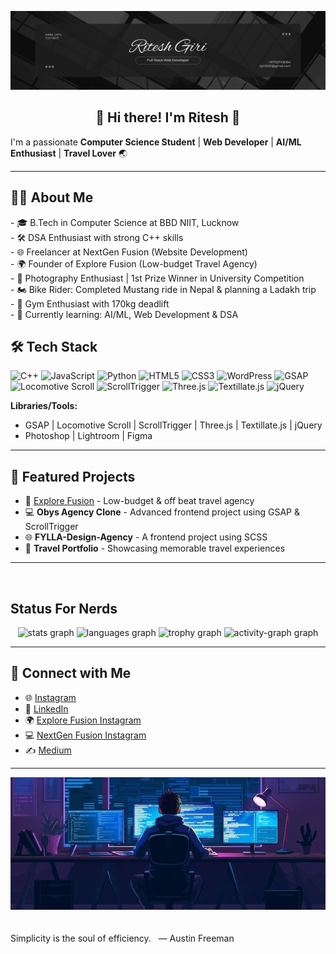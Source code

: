 ![Header](https://github.com/ritesh5001/ritesh5001/blob/1fdaa1cafd969cd5f3f3b1a5b3d9d2ec599b75a9/github.jpg)

<h2 align="center">👋 Hi there! I'm Ritesh 🚀</h2>

I'm a passionate **Computer Science Student** | **Web Developer** | **AI/ML Enthusiast** | **Travel Lover** 🌏

---


### 

<h2>🧑‍💻 About Me</h2>
- 🎓 B.Tech in Computer Science at BBD NIIT, Lucknow<br>
- 🛠️ DSA Enthusiast with strong C++ skills<br>
- 🌐 Freelancer at NextGen Fusion (Website Development)<br>
- 🌍 Founder of Explore Fusion (Low-budget Travel Agency)<br>
- 📸 Photography Enthusiast | 1st Prize Winner in University Competition<br>
- 🏍️ Bike Rider: Completed Mustang ride in Nepal & planning a Ladakh trip<br>
- 💪 Gym Enthusiast with 170kg deadlift<br>
- 🌱 Currently learning: AI/ML, Web Development & DSA<br>


## 🛠️ Tech Stack

![C++](https://img.shields.io/badge/C++-00599C?style=for-the-badge&logo=cplusplus&logoColor=white)
![JavaScript](https://img.shields.io/badge/JavaScript-F7DF1E?style=for-the-badge&logo=javascript&logoColor=black)
![Python](https://img.shields.io/badge/Python-3776AB?style=for-the-badge&logo=python&logoColor=white)
![HTML5](https://img.shields.io/badge/HTML5-E34F26?style=for-the-badge&logo=html5&logoColor=white)
![CSS3](https://img.shields.io/badge/CSS3-1572B6?style=for-the-badge&logo=css3&logoColor=white)
![WordPress](https://img.shields.io/badge/WordPress-21759B?style=for-the-badge&logo=wordpress&logoColor=white)
![GSAP](https://img.shields.io/badge/GSAP-88CE02?style=for-the-badge&logo=greensock&logoColor=white)
![Locomotive Scroll](https://img.shields.io/badge/Locomotive_Scroll-000000?style=for-the-badge&logo=scrollreveal&logoColor=white)
![ScrollTrigger](https://img.shields.io/badge/ScrollTrigger-FF6C00?style=for-the-badge&logo=scrollreveal&logoColor=white)
![Three.js](https://img.shields.io/badge/Three.js-000000?style=for-the-badge&logo=three.js&logoColor=white)
![Textillate.js](https://img.shields.io/badge/Textillate.js-FF4081?style=for-the-badge&logo=javascript&logoColor=white)
![jQuery](https://img.shields.io/badge/jQuery-0769AD?style=for-the-badge&logo=jquery&logoColor=white)


**Libraries/Tools:**
- GSAP | Locomotive Scroll | ScrollTrigger | Three.js | Textillate.js | jQuery
- Photoshop | Lightroom | Figma

---

## 🌟 Featured Projects
- 🚗 [Explore Fusion](https://www.instagram.com/explore_fusion) - Low-budget & off beat travel agency
- 💻 **Obys Agency Clone** - Advanced frontend project using GSAP & ScrollTrigger
- 🌐 **FYLLA-Design-Agency** - A frontend project using SCSS
- 🧳 **Travel Portfolio** - Showcasing memorable travel experiences

---

<br>

<h2 align="left">Status For Nerds</h2>

<div align="center">
  <img src="https://github-readme-stats.vercel.app/api?username=ritesh5001&hide_title=false&hide_rank=false&show_icons=true&include_all_commits=true&count_private=true&disable_animations=false&theme=moltack&locale=en&hide_border=true&order=1" height="150" alt="stats graph"  />
  <img src="https://github-readme-stats.vercel.app/api/top-langs?username=ritesh5001&locale=en&hide_title=false&layout=compact&card_width=320&langs_count=5&theme=shades-of-purple&hide_border=true&order=2" height="150" alt="languages graph"  />
  <img src="https://github-profile-trophy.vercel.app?username=ritesh5001&theme=dracula&column=-1&row=1&margin-w=8&margin-h=8&no-bg=true&no-frame=true&order=4" height="150" alt="trophy graph"  />
  <img src="https://github-readme-activity-graph.vercel.app/graph?username=ritesh5001&radius=16&theme=react&area=true&order=5" height="300" alt="activity-graph graph"  />
</div>

---

## 🔗 Connect with Me
- 🌐 [Instagram](https://www.instagram.com/ritesh__kr__giri)
- 💼 [LinkedIn](https://www.linkedin.com/in/ritesh5001)
- 🌍 [Explore Fusion Instagram](https://www.instagram.com/explore_fusion)
- 💻 [NextGen Fusion Instagram](https://www.instagram.com/nextgen_fusion)
- ✍️ [Medium](https://medium.com/@ritesh5001)

---

<div align="center">
  <img src="https://github.com/ritesh5001/ritesh5001/blob/e1485ba0354a5b90ebba58dde50d9eddb471e1d4/git%20background%20footer.jpg">
</div>
<br>
<br>
Simplicity is the soul of efficiency. &nbsp — Austin Freeman
